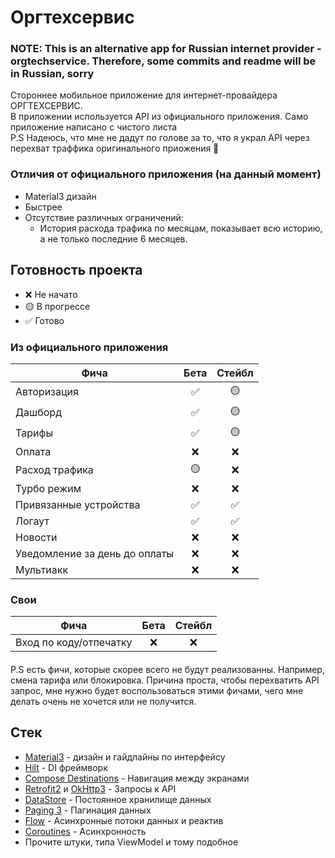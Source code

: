# Оргтехсервис
### NOTE: This is an alternative app for Russian internet provider - orgtechservice. Therefore, some commits and readme will be in Russian, sorry
Стороннее мобильное приложение для интернет-провайдера ОРГТЕХСЕРВИС.\
В приложении используется API из официального приложения. Само приложение написано с чистого листа\
P.S Надеюсь, что мне не дадут по голове за то, что я украл API через перехват траффика оригинального приожения 🥴

### Отличия от официального приложения (на данный момент)
- Material3 дизайн
- Быстрее
- Отсутствие различных ограничений:
  - История расхода трафика по месяцам, показывает всю историю, а не только последние 6 месяцев.

## Готовность проекта
- ❌ Не начато
- 🟡 В прогрессе
- ✅ Готово

### Из официального приложения

 Фича                          | Бета       | Стейбл      |  
------------------------------ | :----:     | :----:      |
Авторизация                    |  ✅        |  🟡        |      
Дашборд                        |  ✅        |  🟡        |
Тарифы                         |  ✅        |  🟡        |
Оплата                         |  ❌        |  ❌        |
Расход трафика                 |  🟡        |  ❌        |
Турбо режим                    |  ❌        |  ❌        |
Привязанные устройства         |  ✅        |  ✅        |
Логаут                         |  ✅        |  ✅        |
Новости                        |  ❌        |  ❌        |
Уведомление за день до оплаты  |  ❌        |  ❌        |
Мультиакк                      |  ❌        |  ❌        |
### Свои
 Фича                          | Бета       | Стейбл      |  
------------------------------ | :----:     | :----:      |
Вход по коду/отпечатку         |  ❌        |  ❌        |
####
P.S есть фичи, которые скорее всего не будут реализованны. Например, смена тарифа или блокировка. Причина проста, чтобы перехватить API запрос, мне нужно будет воспользоваться этими фичами, чего мне делать очень не хочется или не получится.
## Стек
- [Material3](https://m3.material.io/) - дизайн и гайдлайны по интерфейсу
- [Hilt](https://developer.android.com/training/dependency-injection/hilt-android) - DI фреймворк
- [Compose Destinations](https://github.com/raamcosta/compose-destinations) - Навигация между экранами
- [Retrofit2](https://github.com/square/retrofit) и [OkHttp3](https://github.com/square/okhttp) - Запросы к API
- [DataStore](https://developer.android.com/topic/libraries/architecture/datastore) - Постоянное хранилище данных
- [Paging 3](https://developer.android.com/topic/libraries/architecture/paging/v3-overview) - Пагинация данных
- [Flow](https://kotlinlang.org/docs/flow.html) - Асинхронные потоки данных и реактив
- [Coroutines](https://kotlinlang.org/docs/coroutines-overview.html) - Асинхронность
- Прочите штуки, типа ViewModel и тому подобное
